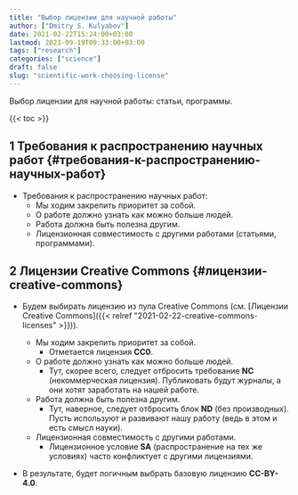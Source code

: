 ```yaml
---
title: "Выбор лицензии для научной работы"
author: ["Dmitry S. Kulyabov"]
date: 2021-02-22T15:24:00+03:00
lastmod: 2023-09-19T09:33:00+03:00
tags: ["research"]
categories: ["science"]
draft: false
slug: "scientific-work-choosing-license"
---
```


Выбор лицензии для научной работы: статьи, программы.

<!--more-->

{{< toc >}}


## <span class="section-num">1</span> Требования к распространению научных работ {#требования-к-распространению-научных-работ}

-   Требования к распространению научных работ:
    -   Мы ходим закрепить приоритет за собой.
    -   О работе должно узнать как можно больше людей.
    -   Работа должна быть полезна другим.
    -   Лицензионная совместимость с другими работами (статьями, программами).


## <span class="section-num">2</span> Лицензии Creative Commons {#лицензии-creative-commons}

-   Будем выбирать лицензию из пула Creative Commons (см. [Лицензии Creative Commons]({{< relref "2021-02-22-creative-commons-licenses" >}})).
    -   Мы ходим закрепить приоритет за собой.
        -   Отметается лицензия **CC0**.
    -   О работе должно узнать как можно больше людей.
        -   Тут, скорее всего, следует отбросить требование **NC** (некоммерческая лицензия). Публиковать будут журналы, а они хотят заработать на нашей работе.
    -   Работа должна быть полезна другим.
        -   Тут, наверное, следует отбросить блок **ND** (без производных). Пусть используют и развивают нашу работу (ведь в этом и есть смысл науки).
    -   Лицензионная совместимость с другими работами.
        -   Лицензионное условие **SA** (распространение на тех же условиях) часто конфликтует с другими лицензиями.

-   В результате, будет логичным выбрать базовую лицензию **CC-BY-4.0**.
